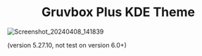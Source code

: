 # <div align="center">Gruvbox Plus KDE Theme</div>

![Screenshot_20240408_141839](https://github.com/SylEleuth/dotfiles/assets/33354262/31d8a87c-0588-4da5-911b-e3c676d84f71)

(version 5.27.10, not test on version 6.0+)
